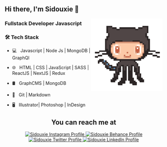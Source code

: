 <h2>Hi there, I'm Sidouxie 👋</h2>

<img align='right' src="https://raw.githubusercontent.com/iCharlesZ/FigureBed/master/img/octocat.gif" width="230">

<h3>Fullstack Developer Javascript</h3>

<h3>🛠 Tech Stack</h3>



- 💻 &nbsp; Javascript | Node Js | MongoDB | GraphQl

- 🌐 &nbsp; HTML | CSS | JavaScript | SASS | ReactJS | NextJS | Redux

- 🛢 &nbsp; GraphCMS | MongoDB

- 🔧 &nbsp; Git | Markdown

- 🖥 &nbsp; Illustrator| Photoshop | InDesign


<h2 align="center">You can reach me at </h2>

<p align="center">
  <a href="https://www.instagram.com/sid_ouxi/" target="_blank" >
    <img src="https://www.vectorlogo.zone/logos/instagram/instagram-icon.svg" alt="Sidouxie Instagram Profile" height="30" width="30">
  </a>
 
  
  <a href="https://www.behance.net/sidouxie" target="_blank" >
    <img src="https://www.vectorlogo.zone/logos/behance/behance-icon.svg" alt="Sidouxie Behance Profile" height="30" width="30">
  </a>
  
  
  
  <a href="https://twitter.com/sidouxie" target="_blank" >
    <img src="https://www.vectorlogo.zone/logos/twitter/twitter-icon.svg" alt="Sidouxie Twitter Profile" height="30" width="30">
  </a>
 

  <a  href="https://linkedin.com/in/sidouxie" target="_blank" >
    <img src="https://www.vectorlogo.zone/logos/linkedin/linkedin-icon.svg" alt="Sidouxie LinkedIn Profile" height="30" width="30">
  </a>



<!--
**sidouxie/sidouxie** is a ✨ _special_ ✨ repository because its `README.md` (this file) appears on your GitHub profile.

Here are some ideas to get you started:

- 🔭 I’m currently working on ...
- 🌱 I’m currently learning ...
- 👯 I’m looking to collaborate on ...
- 🤔 I’m looking for help with ...
- 💬 Ask me about ...
- 📫 How to reach me: ...
- 😄 Pronouns: ...
- ⚡ Fun fact: ...
-->
